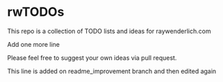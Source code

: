 # rwTODOs

This repo is a collection of TODO lists and ideas for raywenderlich.com

Add one more line

Please feel free to suggest your own ideas via pull request.

This line is added on readme_improvement branch and then edited again
